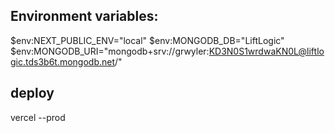 ## Environment variables:

$env:NEXT_PUBLIC_ENV="local"
$env:MONGODB_DB="LiftLogic"
$env:MONGODB_URI="mongodb+srv://grwyler:KD3N0S1wrdwaKN0L@liftlogic.tds3b6t.mongodb.net/"

## deploy

vercel --prod
